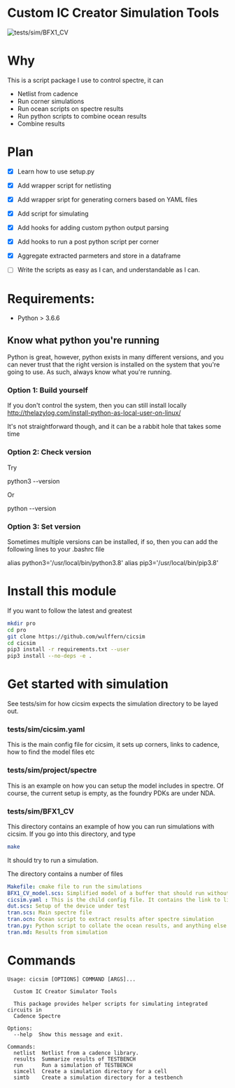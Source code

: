 
# Custom IC Creator Simulation Tools

![tests/sim/BFX1_CV](https://github.com/wulffern/cicsim/workflows/tests/sim/BFX1_CV/badge.svg)

# Why
This is a script package I use to control spectre, it can
- Netlist from cadence
- Run corner simulations
- Run ocean scripts on spectre results
- Run python scripts to combine ocean results
- Combine results

 
# Plan
- [x] Learn how to use setup.py
- [x] Add wrapper script for netlisting
- [x] Add wrapper sript for generating corners based on YAML files
- [x] Add script for simulating
- [x] Add hooks for adding custom python output parsing
- [x] Add hooks to run a post python script per corner
- [x] Aggregate extracted parmeters and store in a dataframe
- [ ] Write the scripts as easy as I can, and understandable as I can.


# Requirements:
- Python > 3.6.6


## Know what python you're running

Python is great, however, python exists in many different versions, and you can
never trust that the right version is installed on the system that you're going
to use. As such, always know what you're running.

### Option 1: Build yourself
If you don't control the system, then you can still install locally
http://thelazylog.com/install-python-as-local-user-on-linux/

It's not straightforward though, and it can be a rabbit hole that takes some
time

### Option 2: Check version
Try 

  python3 --version

Or

  python --version 

### Option 3: Set version
Sometimes multiple versions can be installed, if so, then you can add the
following lines to your .bashrc file
  
  alias python3='/usr/local/bin/python3.8'
  alias pip3='/usr/local/bin/pip3.8'

# Install this module
If you want to follow the latest and greatest
``` sh
mkdir pro
cd pro
git clone https://github.com/wulffern/cicsim
cd cicsim
pip3 install -r requirements.txt --user
pip3 install --no-deps -e .
```
# Get started with simulation
See tests/sim for how cicsim
expects the simulation directory to be layed out.

### tests/sim/cicsim.yaml
This is the main config file for cicsim, it sets up corners, links to cadence,
how to find the model files etc

### tests/sim/project/spectre
This is an example on how you can setup the model includes in spectre. Of
course, the current setup is empty, as the foundry PDKs are under NDA. 

### tests/sim/BFX1_CV
This directory contains an example of how you can run simulations with cicsim. If you go into
this directory, and type

``` sh
make
```

It should try to run a simulation. 

The directory contains a number of files

``` yaml
Makefile: cmake file to run the simulations
BFX1_CV_model.scs: Simplified model of a buffer that should run without a PDK
cicsim.yaml : This is the child config file. It contains the link to library,cell,view, and custom corners
dut.scs: Setup of the device under test
tran.scs: Main spectre file
tran.ocn: Ocean script to extract results after spectre simulation
tran.py: Python script to collate the ocean results, and anything else from the spectre simulation
tran.md: Results from simulation
```


# Commands

``` 
Usage: cicsim [OPTIONS] COMMAND [ARGS]...

  Custom IC Creator Simulator Tools

  This package provides helper scripts for simulating integrated circuits in
  Cadence Spectre

Options:
  --help  Show this message and exit.

Commands:
  netlist  Netlist from a cadence library.
  results  Summarize results of TESTBENCH
  run      Run a simulation of TESTBENCH
  simcell  Create a simulation directory for a cell
  simtb    Create a simulation directory for a testbench
```






